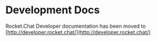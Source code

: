 # Development Docs

Rocket.Chat Developer documentation has been moved to [http://developer.rocket.chat/](http://developer.rocket.chat/)
